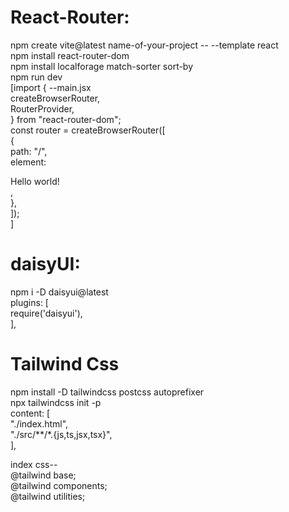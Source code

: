 <h1>React-Router:</h1>
   <P>npm create vite@latest name-of-your-project -- --template react<br/>
    npm install react-router-dom <br/>
    npm install localforage match-sorter sort-by <br/>
    npm run dev<br/>
    [import {    --main.jsx <br/>
    createBrowserRouter,<br/>
    RouterProvider,<br/>
    } from "react-router-dom";<br/>
        const router = createBrowserRouter([<br/>
    {<br/>
        path: "/",<br/>
        element: <div>Hello world!</div>,<br/>
    },<br/>
    ]); <br/>
    <RouterProvider router={router} />]<br/>
    </p>

     

<h1>daisyUI:</h1>
    <p>npm i -D daisyui@latest  <br/> 
        plugins: [  <br/>
        require('daisyui'), <br/>
    ],</p>

<h1>Tailwind Css</h1>
    <p>npm install -D tailwindcss postcss autoprefixer<br/>
    npx tailwindcss init -p  <br/>
    content: [  <br/>
        "./index.html",<br/>
        "./src/**/*.{js,ts,jsx,tsx}",<br/>
    ],</p>
    <p>index css-- <br/>
    @tailwind base;<br/>
    @tailwind components;<br/>
    @tailwind utilities;</p><br/>